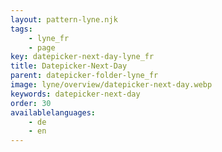 ```yaml
---
layout: pattern-lyne.njk
tags: 
    - lyne_fr
    - page
key: datepicker-next-day-lyne_fr
title: Datepicker-Next-Day
parent: datepicker-folder-lyne_fr
image: lyne/overview/datepicker-next-day.webp
keywords: datepicker-next-day
order: 30
availablelanguages: 
    - de
    - en
---
```

